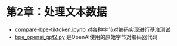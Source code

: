 # 第2章：处理文本数据



- [compare-bpe-tiktoken.ipynb](compare-bpe-tiktoken.ipynb) 对各种字节对编码实现进行基准测试
- [bpe_openai_gpt2.py](bpe_openai_gpt2.py) 是OpenAI使用的原始字节对编码器代码


